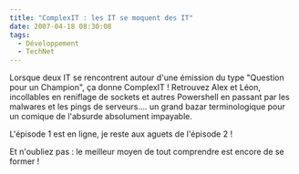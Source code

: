 ```yaml
---
title: "ComplexIT : les IT se moquent des IT"
date: 2007-04-18 08:30:08
tags:
  - Développement
  - TechNet
---
```


Lorsque deux IT se rencontrent autour d'une émission du type "Question pour un Champion", ça donne ComplexIT&nbsp;!
Retrouvez Alex et Léon, incollables en reniflage de sockets et autres Powershell en passant par les malwares et les pings de serveurs…. un grand bazar terminologique pour un comique de l'absurde absolument impayable.

L'épisode 1 est en ligne, je reste aux aguets de l'épisode 2&nbsp;!

Et n'oubliez pas&nbsp;: le meilleur moyen de tout comprendre est encore de se former&nbsp;!